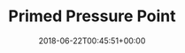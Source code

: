 ---
slug: primed-pressure-point
title: Primed Pressure Point
seoTitle: Warframe Primed Pressure Point
layout: baro-primed
date: 2018-06-22T00:45:51+00:00
increases: "increases a melee weapon's base damage by 15% per rank, to a maximum of 165% at rank 10"
modName: "Primed Pressure Point"
originalMod: "Pressure Point"
credits: "300,000"
ducats: 385
image: /images/mods/PrimedPressurePoint.png
---